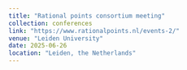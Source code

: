 ```yaml
---
title: "Rational points consortium meeting"
collection: conferences
link: "https://www.rationalpoints.nl/events-2/"
venue: "Leiden University"
date: 2025-06-26
location: "Leiden, the Netherlands"
---
```

